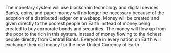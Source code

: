 The monetary system will use blockchain technology and digital devices. Banks, coins, and paper money will no longer be necessary because of the adoption of a distributed ledger on a webapp. Money will be created and given directly to the poorest people on Earth instead of money being created to buy corporate bonds and securities. The money will flow up from the poor to the rich in this system. Instead of money flowing to the richest people directly from Central Banks. Everyone in every nation on Earth will exchange their old money for the new United Currency of Earth.
